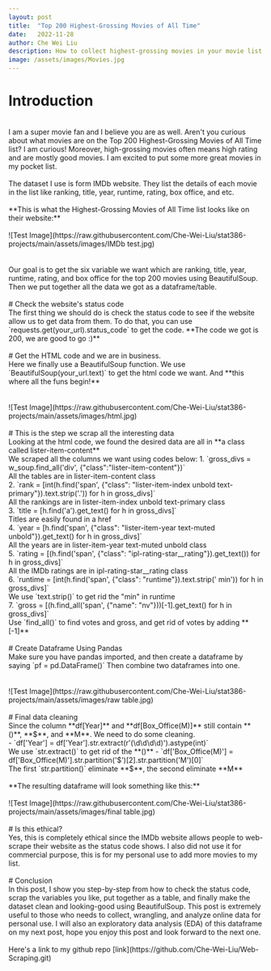 ```yaml
---
layout: post
title:  "Top 200 Highest-Grossing Movies of All Time"
date:   2022-11-28
author: Che Wei Liu
description: How to collect highest-grossing movies in your movie list using BeautifulSoup
image: /assets/images/Movies.jpg
---
```

# Introduction
<br>
I am a super movie fan and I believe you are as well. Aren't you curious about what movies are on the Top 200 Highest-Grossing Movies of All Time list? I am curious! Moreover, high-grossing movies often means high rating and are mostly good movies. I am excited to put some more great movies in my pocket list.
<br>
<br>
The dataset I use is form IMDb website. They list the details of each movie in the list like ranking, title, year, runtime, rating, box office, and etc.
<br>
<br>
**This is what the Highest-Grossing Movies of All Time list looks like on their website:**
<br>
<br>
![Test Image](https://raw.githubusercontent.com/Che-Wei-Liu/stat386-projects/main/assets/images/IMDb test.jpg)
<br>
<br>
<br>
Our goal is to get the six variable we want which are ranking, title, year, runtime, rating, and box office for the top 200 movies using BeautifulSoup. Then we put together all the data we got as a dataframe/table.  
<br>
<br>
# Check the website's status code
<br>
The first thing we should do is check the status code to see if the website allow us to get data from them.
To do that, you can use `requests.get(your_url).status_code` to get the code. **The code we got is 200, we are good to go :)**
<br>
<br>
# Get the HTML code and we are in business.
<br>
Here we finally use a BeautifulSoup function. We use `BeautifulSoup(your_url.text)` to get the html code we want. And **this where all the funs begin!**
<br>
<br>
<br>
![Test Image](https://raw.githubusercontent.com/Che-Wei-Liu/stat386-projects/main/assets/images/html.jpg)
<br>
<br>
# This is the step we scrap all the interesting data
<br>
Looking at the html code, we found the desired data are all in **a class called lister-item-content**
<br>
We scraped all the columns we want using codes below:
1. `gross_divs = w_soup.find_all('div', {"class":"lister-item-content"})`
<br>All the tables are in lister-item-content class<br>
2. `rank = [int(h.find('span', {"class": "lister-item-index unbold text-primary"}).text.strip('.')) for h in gross_divs]`
<br>All the rankings are in lister-item-index unbold text-primary class<br>
3. `title = [h.find('a').get_text() for h in gross_divs]`
<br>Titles are easily found in a href<br> 
4. `year = [h.find('span', {"class": "lister-item-year text-muted unbold"}).get_text() for h in gross_divs]`
<br>All the years are in lister-item-year text-muted unbold class<br>
5. `rating = [(h.find('span', {"class": "ipl-rating-star__rating"}).get_text()) for h in gross_divs]`
<br>All the IMDb ratings are in ipl-rating-star__rating class<br>
6. `runtime = [int(h.find('span', {"class": "runtime"}).text.strip(' min')) for h in gross_divs]`
<br>We use `text.strip()` to get rid the "min" in runtime<br>
7. `gross = [(h.find_all('span', {"name": "nv"}))[-1].get_text() for h in gross_divs]`
<br>Use `find_all()` to find votes and gross, and get rid of votes by adding **[-1]**
<br>
<br>
# Create Dataframe Using Pandas
<br>
Make sure you have pandas imported, and then create a dataframe by saying `pf = pd.DataFrame()`
Then combine two dataframes into one.
<br>
<br>
<br>
![Test Image](https://raw.githubusercontent.com/Che-Wei-Liu/stat386-projects/main/assets/images/raw table.jpg)
<br>
<br>
# Final data cleaning
<br>
Since the column **df[Year]** and **df[Box_Office(M)]** still contain **()**, **$**, and **M**. We need to do some cleaning.
<br>
- `df['Year'] = df['Year'].str.extract(r'(\d\d\d\d)').astype(int)`
<br>We use `str.extract()` to get rid of the **()**
- `df['Box_Office(M)'] = df['Box_Office(M)'].str.partition('$')[2].str.partition('M')[0]`
<br>The first `str.partition()` eliminate **$**, the second eliminate **M**
<br>
<br>
**The resulting dataframe will look something like this:**
<br>
<br>
![Test Image](https://raw.githubusercontent.com/Che-Wei-Liu/stat386-projects/main/assets/images/final table.jpg)
<br>
<br>
# Is this ethical?
<br>
Yes, this is completely ethical since the IMDb website allows people to web-scrape their website as the status code shows. I also did not use it for commercial purpose, this is for my personal use to add more movies to my list.
<br>
<br>
# Conclusion
<br>
In this post, I show you step-by-step from how to check the status code, scrap the variables you like, put together as a table, and finally make the dataset clean and looking-good using BeautifulSoup. This post is extremely useful to those who needs to collect, wrangling, and analyze online data for personal use. I will also an exploratory data analysis (EDA) of this dataframe on my next post, hope you enjoy this post and look forward to the next one.
<br>
<br>
Here's a link to my github repo [link](https://github.com/Che-Wei-Liu/Web-Scraping.git)
<br>
<br>
